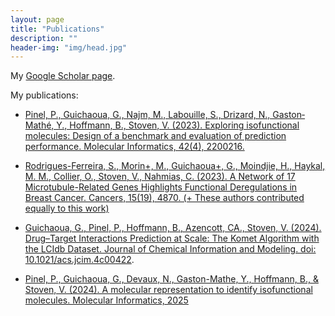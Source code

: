 ```yaml
---
layout: page
title: "Publications"
description: ""
header-img: "img/head.jpg"
---
```


My [Google Scholar page](https://scholar.google.com/citations?user=FmV-ejsAAAAJ).

My publications:

* [Pinel, P., Guichaoua, G., Najm, M., Labouille, S., Drizard, N., Gaston‐Mathé, Y., Hoffmann, B., Stoven, V. (2023). Exploring isofunctional molecules: Design of a benchmark and evaluation of prediction performance. Molecular Informatics, 42(4), 2200216.](https://doi.org/10.1002/minf.202200216)

* [Rodrigues-Ferreira, S., Morin+, M., Guichaoua+, G., Moindjie, H., Haykal, M. M., Collier, O., Stoven, V., Nahmias, C. (2023). A Network of 17 Microtubule-Related Genes Highlights Functional Deregulations in Breast Cancer. Cancers, 15(19), 4870. (+ These authors contributed equally to this work)](https://www.ncbi.nlm.nih.gov/pmc/articles/PMC10571893/)
  
* [Guichaoua, G., Pinel, P.,  Hoffmann, B.,  Azencott, CA., Stoven, V. (2024). Drug–Target Interactions Prediction at Scale: The Komet Algorithm with the LCIdb Dataset. Journal of Chemical Information and Modeling. doi: 10.1021/acs.jcim.4c00422](https://doi.org/10.1101/2024.02.22.581599).

* [Pinel, P., Guichaoua, G., Devaux, N., Gaston-Mathe, Y., Hoffmann, B., & Stoven, V. (2024). A molecular representation to identify isofunctional molecules. Molecular Informatics, 2025](https://onlinelibrary.wiley.com/doi/10.1002/minf.202400159)